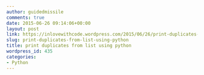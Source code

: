```yaml
---
author: guidedmissile
comments: true
date: 2015-06-26 09:14:06+00:00
layout: post
link: https://inlovewithcode.wordpress.com/2015/06/26/print-duplicates-from-list-using-python/
slug: print-duplicates-from-list-using-python
title: print duplicates from list using python
wordpress_id: 435
categories:
- Python
---
```




